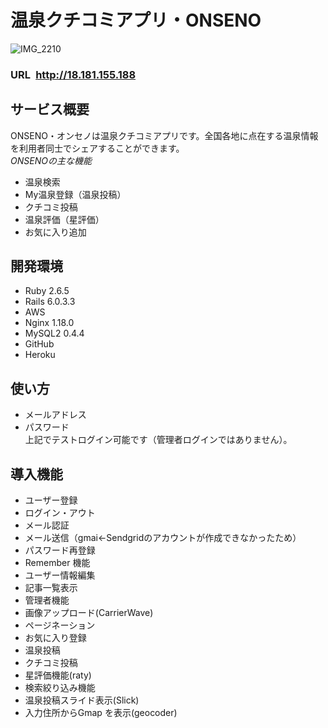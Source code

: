 # 温泉クチコミアプリ・ONSENO
![IMG_2210](https://user-images.githubusercontent.com/65398086/98610046-1609a580-2332-11eb-919b-2396239e1747.png)
### **URL&ensp;<http://18.181.155.188>**
## サービス概要
ONSENO・オンセノは温泉クチコミアプリです。全国各地に点在する温泉情報を利用者同士でシェアすることができます。  
*ONSENOの主な機能*
* 温泉検索
* My温泉登録（温泉投稿）
* クチコミ投稿
* 温泉評価（星評価）
* お気に入り追加

## 開発環境
* Ruby 2.6.5
* Rails 6.0.3.3
* AWS
* Nginx 1.18.0
* MySQL2 0.4.4
* GitHub
* Heroku

## 使い方
* メールアドレス
* パスワード  
上記でテストログイン可能です（管理者ログインではありません）。

## 導入機能
* ユーザー登録
* ログイン・アウト
* メール認証
* メール送信（gmai←Sendgridのアカウントが作成できなかったため）
* パスワード再登録
* Remember 機能
* ユーザー情報編集
* 記事一覧表示
* 管理者機能
* 画像アップロード(CarrierWave)
* ページネーション
* お気に入り登録
* 温泉投稿
* クチコミ投稿
* 星評価機能(raty)
* 検索絞り込み機能
* 温泉投稿スライド表示(Slick)
* 入力住所からGmap を表示(geocoder)
